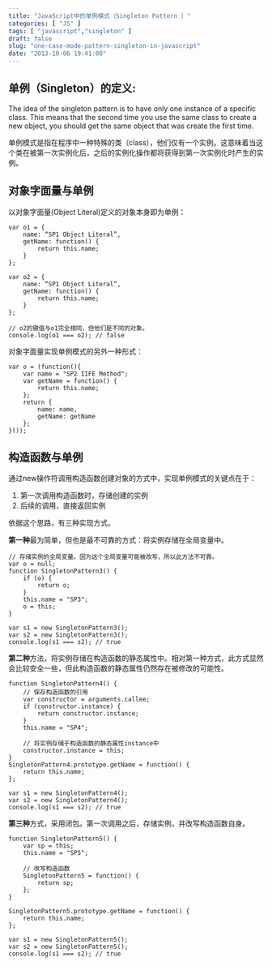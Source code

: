 ```yaml
---
title: "JavaScript中的单例模式（Singleton Pattern ）"
categories: [ "JS" ]
tags: [ "javascript","singleton" ]
draft: false
slug: "one-case-mode-pattern-singleton-in-javascript"
date: "2013-10-06 19:41:00"
---
```


## 单例（Singleton）的定义:
The idea of the singleton pattern is to have only one instance of a specific class. This means that the second time you use the same class to create a new object, you should get the same object that was create the first time.

单例模式是指在程序中一种特殊的类（class），他们仅有一个实例。这意味着当这个类在被第一次实例化后，之后的实例化操作都将获得到第一次实例化时产生的实例。

## 对象字面量与单例

以对象字面量(Object Literal)定义的对象本身即为单例：


<!--more-->


    var o1 = {
        name: “SP1 Object Literal”,
        getName: function() {
            return this.name;
        }
    };
    
    var o2 = {
        name: “SP1 Object Literal”,
        getName: function() {
            return this.name;
        }
    };
    
    // o2的键值与o1完全相同，但他们是不同的对象。
    console.log(o1 === o2); // false


对象字面量实现单例模式的另外一种形式：

    var o = (function(){
        var name = "SP2 IIFE Method";
        var getName = function() {
            return this.name;
        };
        return {
            name: name,
            getName: getName
        };
    }());

## 构造函数与单例

通过new操作符调用构造函数创建对象的方式中，实现单例模式的关键点在于：

 1. 第一次调用构造函数时，存储创建的实例
 2. 后续的调用，直接返回实例

依据这个思路，有三种实现方式。

**第一种**最为简单，但也是最不可靠的方式：将实例存储在全局变量中。

    // 存储实例的全局变量。因为这个全局变量可能被改写，所以此方法不可靠。
    var o = null;
    function SingletonPattern3() {
        if (o) {
            return o;
        }
        this.name = "SP3";
        o = this;
    }
    
    var s1 = new SingletonPattern3();
    var s2 = new SingletonPattern3();
    console.log(s1 === s2); // true

**第二种**方法，将实例存储在构造函数的静态属性中。相对第一种方式，此方式显然会比较安全一些，但此构造函数的静态属性仍然存在被修改的可能性。

    function SingletonPattern4() {
        // 保存构造函数的引用
        var constructor = arguments.callee;
        if (constructor.instance) { 
            return constructor.instance;
        }
        this.name = "SP4";
    
        // 将实例存储于构造函数的静态属性instance中
        constructor.instance = this;
    }
    SingletonPattern4.prototype.getName = function() {
        return this.name;
    };
    
    var s1 = new SingletonPattern4();
    var s2 = new SingletonPattern4();
    console.log(s1 === s2); // true

**第三种**方式，采用闭包。第一次调用之后，存储实例，并改写构造函数自身。

    function SingletonPattern5() {
        var sp = this;
        this.name = "SP5";
    
        // 改写构造函数
        SingletonPattern5 = function() {
            return sp;
        };
    }
    
    SingletonPattern5.prototype.getName = function() {
        return this.name;
    };
    
    var s1 = new SingletonPattern5();
    var s2 = new SingletonPattern5();
    console.log(s1 === s2); // true